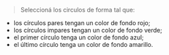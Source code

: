 > Seleccioná los circulos de forma tal que:
>
* los círculos pares tengan un color de fondo rojo;
* los círculos impares tengan un color de fondo verde;
* el primer círculo tenga un color de fondo azul;
* el último círculo tenga un color de fondo amarillo.